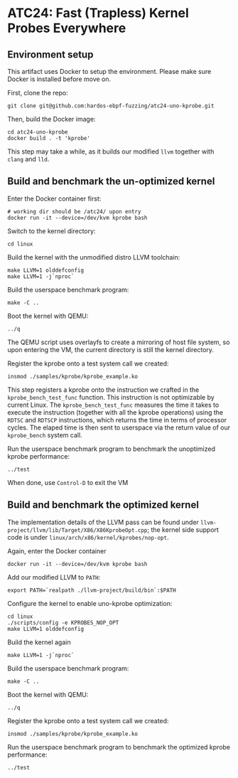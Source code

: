 # ATC24: Fast (Trapless) Kernel Probes Everywhere

## Environment setup
This artifact uses Docker to setup the environment. Please make sure Docker
is installed before move on.

First, clone the repo:
```shell
git clone git@github.com:hardos-ebpf-fuzzing/atc24-uno-kprobe.git
```
Then, build the Docker image:
```shell
cd atc24-uno-kprobe
docker build . -t 'kprobe'
```
This step may take a while, as it builds our modified `llvm` together with
`clang` and `lld`.


## Build and benchmark the un-optimized kernel
Enter the Docker container first:
```shell
# working dir should be /atc24/ upon entry
docker run -it --device=/dev/kvm kprobe bash
```

Switch to the kernel directory:
```shell
cd linux
```

Build the kernel with the unmodified distro LLVM toolchain:
```shell
make LLVM=1 olddefconfig
make LLVM=1 -j`nproc`
```

Build the userspace benchmark program:
```shell
make -C ..
```

Boot the kernel with QEMU:
```shell
../q
```

The QEMU script uses overlayfs to create a mirroring of host file system,
so upon entering the VM, the current directory is still the kernel
directory.

Register the kprobe onto a test system call we created:
```shell
insmod ./samples/kprobe/kprobe_example.ko
```
This step registers a kprobe onto the instruction we crafted in the
`kprobe_bench_test_func` function. This instruction is not optimizable by
current Linux. The `kprobe_bench_test_func` measures the time it takes to
execute the instruction (together with all the kprobe operations) using the
`RDTSC` and `RDTSCP` instructions, which returns the time in terms of
processor cycles. The elaped time is then sent to userspace via the return
value of our `kprobe_bench` system call.

Run the userspace benchmark program to benchmark the unoptimized kprobe
performance:
```shell
../test
```

When done, use `Control-D` to exit the VM

## Build and benchmark the optimized kernel
The implementation details of the LLVM pass can be found under
`llvm-project/llvm/lib/Target/X86/X86KprobeOpt.cpp`; the kernel side
support code is under `linux/arch/x86/kernel/kprobes/nop-opt`.


Again, enter the Docker container
```shell
docker run -it --device=/dev/kvm kprobe bash
```

Add our modified LLVM to `PATH`:
```shell
export PATH=`realpath ./llvm-project/build/bin`:$PATH
```

Configure the kernel to enable uno-kprobe optimization:
```shell
cd linux
./scripts/config -e KPROBES_NOP_OPT
make LLVM=1 olddefconfig
```

Build the kernel again
```shell
make LLVM=1 -j`nproc`
```

Build the userspace benchmark program:
```shell
make -C ..
```

Boot the kernel with QEMU:
```shell
../q
```

Register the kprobe onto a test system call we created:
```shell
insmod ./samples/kprobe/kprobe_example.ko
```

Run the userspace benchmark program to benchmark the optimized kprobe
performance:
```shell
../test
```
